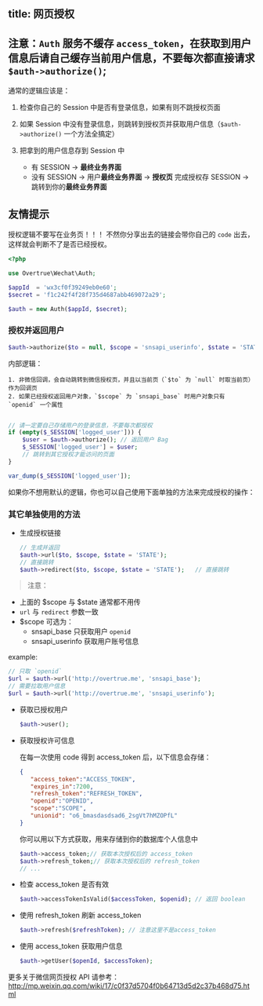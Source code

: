title: 网页授权
---

## 注意：`Auth` 服务不缓存 `access_token`，在获取到用户信息后请自己缓存当前用户信息，不要每次都直接请求 `$auth->authorize()`;

通常的逻辑应该是：

1. 检查你自己的 Session 中是否有登录信息，如果有则不跳授权页面
2. 如果 Session 中没有登录信息，则跳转到授权页并获取用户信息（`$auth->authorize()` 一个方法全搞定）
3. 把拿到的用户信息存到 Session 中

    - 有 SESSION -> **最终业务界面**
    - 没有 SESSION -> 用户**最终业务界面** -> **授权页** 完成授权存 SESSION -> 跳转到你的**最终业务界面**

## 友情提示

授权逻辑不要写在业务页！！！ 不然你分享出去的链接会带你自己的 `code` 出去，这样就会判断不了是否已经授权。

```php
<?php

use Overtrue\Wechat\Auth;

$appId  = 'wx3cf0f39249eb0e60';
$secret = 'f1c242f4f28f735d4687abb469072a29';

$auth = new Auth($appId, $secret);
```

### 授权并返回用户

```php
$auth->authorize($to = null, $scope = 'snsapi_userinfo', $state = 'STATE')
```

内部逻辑：

    1. 非微信回调，会自动跳转到微信授权页，并且以当前页（`$to` 为 `null` 时取当前页）作为回调页
    2. 如果已经授权返回用户对象，`$scope` 为 `snsapi_base` 时用户对象只有 `openid` 一个属性

```php

// 请一定要自己存储用户的登录信息，不要每次都授权
if (empty($_SESSION['logged_user'])) {
    $user = $auth->authorize(); // 返回用户 Bag
    $_SESSION['logged_user'] = $user;
    // 跳转到其它授权才能访问的页面
}

var_dump($_SESSION['logged_user']);
```

如果你不想用默认的逻辑，你也可以自己使用下面单独的方法来完成授权的操作：

### 其它单独使用的方法

+ 生成授权链接

  ```php
  // 生成并返回
  $auth->url($to, $scope, $state = 'STATE');
  // 直接跳转
  $auth->redirect($to, $scope, $state = 'STATE');   // 直接跳转
  ```

> 注意：
- 上面的 $scope 与 $state 通常都不用传
- `url` 与 `redirect` 参数一致
- $scope 可选为：
  + snsapi_base 只获取用户 `openid`
  + snsapi_userinfo 获取用户账号信息

example:

```php
// 只取 `openid`
$url = $auth->url('http://overtrue.me', 'snsapi_base');
// 需要拉取用户信息
$url = $auth->url('http://overtrue.me', 'snsapi_userinfo');
```

+ 获取已授权用户

  ```php
  $auth->user();
  ```

+ 获取授权许可信息

  在每一次使用 code 得到 access_token 后，以下信息会存储：

  ```json
  {
     "access_token":"ACCESS_TOKEN",
     "expires_in":7200,
     "refresh_token":"REFRESH_TOKEN",
     "openid":"OPENID",
     "scope":"SCOPE",
     "unionid": "o6_bmasdasdsad6_2sgVt7hMZOPfL"
  }
  ```

  你可以用以下方式获取，用来存储到你的数据库个人信息中

  ```php
  $auth->access_token;// 获取本次授权后的 access_token
  $auth->refresh_token;// 获取本次授权后的 refresh_token
  // ...
  ```

+ 检查 access_token 是否有效

  ```php
  $auth->accessTokenIsValid($accessToken, $openid); // 返回 boolean
  ```

+ 使用 refresh_token 刷新 access_token

  ```php
  $auth->refresh($refreshToken); // 注意这里不是access_token
  ```
+ 使用 access_token 获取用户信息

  ```php
  $auth->getUser($openId, $accessToken);
  ```

更多关于微信网页授权 API 请参考： http://mp.weixin.qq.com/wiki/17/c0f37d5704f0b64713d5d2c37b468d75.html